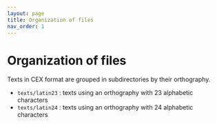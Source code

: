 ```yaml
---
layout: page
title: Organization of files
nav_order: 1
---
```



# Organization of files

Texts in CEX format are grouped in subdirectories by their orthography.

- `texts/latin23` : texts using an orthography with 23 alphabetic characters
- `texts/latin24` : texts using an orthography with 24 alphabetic characters
